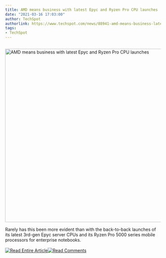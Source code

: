 ```yaml
---
title: AMD means business with latest Epyc and Ryzen Pro CPU launches
date: "2021-03-16 17:03:00"
author: TechSpot
authorlink: https://www.techspot.com/news/88941-amd-means-business-latest-epyc-ryzen-pro-cpu.html
tags:
- TechSpot
---
```

<a href="https://www.techspot.com/news/88941-amd-means-business-latest-epyc-ryzen-pro-cpu.html" target="_blank"><img src="https://static.techspot.com/images2/news/ts3_thumbs/2021/03/2021-03-16-ts3_thumbs-adf.jpg" width="800" height="560" style="padding: 15px 0" title="AMD means business with latest Epyc and Ryzen Pro CPU launches" /></a><br />Rarely has this been more evident than with the back-to-back launches of its latest 3rd-gen Epyc server CPUs and its Ryzen Pro 5000 series mobile processors for enterprise notebooks.<br /><br /><a href="https://www.techspot.com/news/88941-amd-means-business-latest-epyc-ryzen-pro-cpu.html"><img src="https://static.techspot.com/images/rss/rss_buttons_01.png" border="0" alt="Read Entire Article" /></a><a href="https://www.techspot.com/news/88941-amd-means-business-latest-epyc-ryzen-pro-cpu.html#comments"><img src="https://static.techspot.com/images/rss/rss_buttons_02.png" border="0" alt="Read Comments" /></a><br /><br />